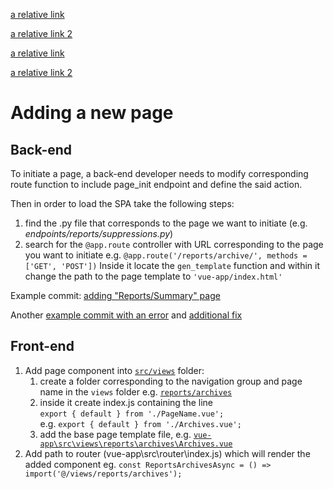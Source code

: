 [a relative link](myfile.md)

[a relative link 2](wp_content/myfile.md)

[a relative link](themesfile.md)

[a relative link 2](wp_content/themes/themesfile.md)

# Adding a new page



## Back-end

To initiate a page, a back-end developer needs to modify corresponding route function to include page_init endpoint and define the said action.

Then in order to load the SPA take the following steps:

1. find the .py file that corresponds to the page we want to initiate (e.g.  _endpoints/reports/suppressions.py_)
2. search for the `@app.route` controller with URL corresponding to the page you want to initiate e.g. `@app.route('/reports/archive/', methods = ['GET', 'POST'])` Inside it locate the `gen_template` function and within it change the path to the page template to `'vue-app/index.html'`

Example commit: [adding "Reports/Summary" page](https://github.com/smtp2go/smtp2go/commit/a0146f4caf259be3a60ce0fc7f122ce602fc9f42)

Another [example commit with an error](https://github.com/smtp2go/smtp2go/commit/3dd7c3313e3f85dfeabc0fb36477687fa4cb98b3) and [additional fix](https://github.com/smtp2go/smtp2go/commit/33e46a623c2fae3c417ba07a2fc6546aee376e38)

## Front-end

1. Add page component into [`src/views`](../src/views/) folder:
    1. create a folder corresponding to the navigation group and page name in the `views` folder e.g. [`reports/archives`](../src/views/reports/archives/)
    2. inside it create index.js containing the line   
    `export { default } from './PageName.vue';`  
    e.g. `export { default } from './Archives.vue';`
    3. add the base page template file, e.g. [`vue-app\src\views\reports\archives\Archives.vue`](..\src\views\reports\archives\Archives.vue)
2. Add path to router (vue-app\src\router\index.js) which will render the added component eg. `const ReportsArchivesAsync = () => import('@/views/reports/archives');`


